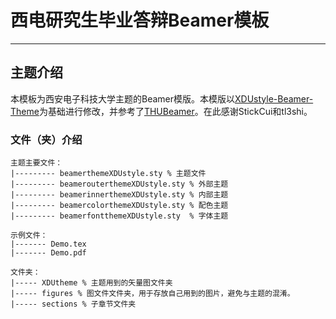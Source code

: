 # 西电研究生毕业答辩Beamer模板
---

## 主题介绍

本模板为西安电子科技大学主题的Beamer模版。本模版以[XDUstyle-Beamer-Theme](https://github.com/StickCui/XDUstyle-Beamer-Theme)为基础进行修改，并参考了[THUBeamer](https://github.com/tl3shi/THUBeamer)。在此感谢StickCui和tl3shi。




### 文件（夹）介绍

	主题主要文件：
	|--------- beamerthemeXDUstyle.sty % 主题文件
	|--------- beamerouterthemeXDUstyle.sty % 外部主题
	|--------- beamerinnerthemeXDUstyle.sty % 内部主题
	|--------- beamercolorthemeXDUstyle.sty % 配色主题
	|--------- beamerfontthemeXDUstyle.sty  % 字体主题
    
	示例文件：
	|------- Demo.tex
	|------- Demo.pdf

	文件夹：
	|----- XDUtheme % 主题用到的矢量图文件夹
	|----- figures % 图文件文件夹，用于存放自己用到的图片，避免与主题的混淆。
    |----- sections % 子章节文件夹


	
	